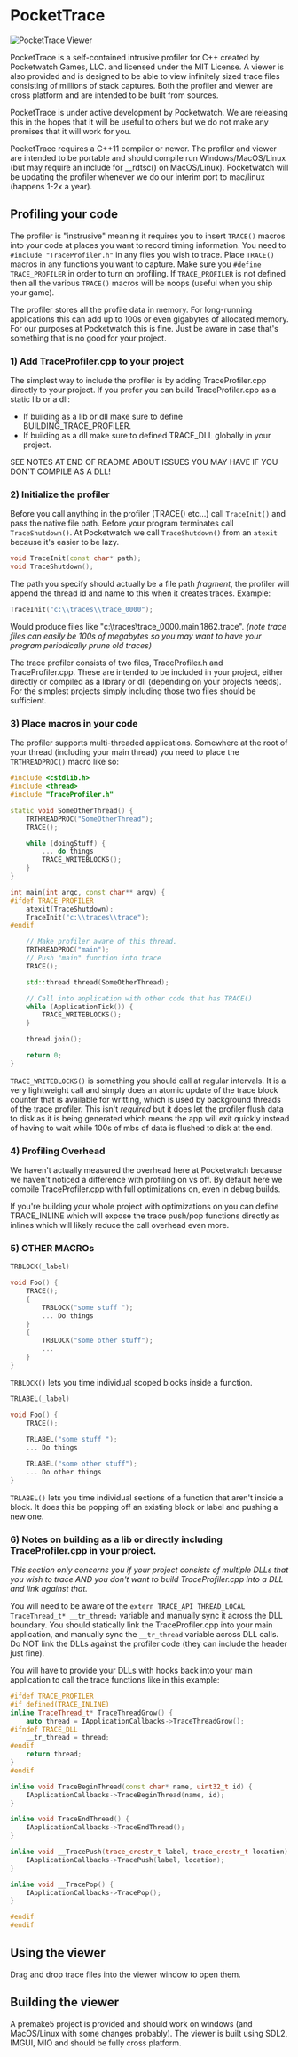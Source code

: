 # PocketTrace

![PocketTrace Viewer](pocketrace.png)

PocketTrace is a self-contained intrusive profiler for C++ created by Pocketwatch Games, LLC. 
and licensed under the MIT License. A viewer is also provided and is designed to be able to view 
infinitely sized trace files consisting of millions of stack captures. Both the profiler and viewer 
are cross platform and are intended to be built from sources.

PocketTrace is under active development by Pocketwatch. We are releasing this in the hopes that it
will be useful to others but we do not make any promises that it will work for you.

PocketTrace requires a C++11 compiler or newer. The profiler and viewer are intended to be portable 
and should compile run Windows/MacOS/Linux (but may require an include for __rdtsc() on MacOS/Linux). 
Pocketwatch will be updating the profiler whenever we do our interim port to mac/linux (happens 1-2x a year).

## Profiling your code

The profiler is "instrusive" meaning it requires you to insert ```TRACE()``` macros into your code
at places you want to record timing information. You need to ```#include "TraceProfiler.h"``` in any 
files you wish to trace. Place ```TRACE()``` macros in any functions you want to capture. Make sure you 
```#define TRACE_PROFILER``` in order to turn on profiling. If ```TRACE_PROFILER``` is not defined then 
all the various ```TRACE()``` macros will be noops (useful when you ship your game). 

The profiler stores all the profile data in memory. For long-running applications this can add up to
100s or even gigabytes of allocated memory. For our purposes at Pocketwatch this is fine. Just be aware
in case that's something that is no good for your project.

### 1) Add TraceProfiler.cpp to your project

The simplest way to include the profiler is by adding TraceProfiler.cpp directly to your project. If you
prefer you can build TraceProfiler.cpp as a static lib or a dll:

* If building as a lib or dll make sure to define BUILDING_TRACE_PROFILER.
* If building as a dll make sure to defined TRACE_DLL globally in your project.

SEE NOTES AT END OF README ABOUT ISSUES YOU MAY HAVE IF YOU DON'T COMPILE AS A DLL!

### 2) Initialize the profiler

Before you call anything in the profiler (TRACE() etc...) call ```TraceInit()``` and pass the native 
file path. Before your program terminates call ```TraceShutdown()```. At Pocketwatch we call ```TraceShutdown()``` 
from an ```atexit``` because it's easier to be lazy.

```c++
void TraceInit(const char* path);
void TraceShutdown();
```

The path you specify should actually be a file path _fragment_, the profiler will append the
thread id and name to this when it creates traces. Example:

```c++
TraceInit("c:\\traces\\trace_0000");
```

Would produce files like "c:\\traces\\trace_0000.main.1862.trace". 
_(note trace files can easily be 100s of megabytes so you may want to have your program periodically prune
old traces)_

The trace profiler consists of two files, TraceProfiler.h and TraceProfiler.cpp. These are intended
to be included in your project, either directly or compiled as a library or dll (depending on your
projects needs). For the simplest projects simply including those two files should be sufficient.

### 3) Place macros in your code

The profiler supports multi-threaded applications. Somewhere at the root of your thread (including
your main thread) you need to place the ```TRTHREADPROC()``` macro like so:

```c++
#include <cstdlib.h>
#include <thread>
#include "TraceProfiler.h"

static void SomeOtherThread() {
	TRTHREADPROC("SomeOtherThread");
	TRACE();

	while (doingStuff) {
		... do things
		TRACE_WRITEBLOCKS();
	}
}

int main(int argc, const char** argv) {
#ifdef TRACE_PROFILER
	atexit(TraceShutdown);
	TraceInit("c:\\traces\\trace");
#endif

	// Make profiler aware of this thread.
	TRTHREADPROC("main");
	// Push "main" function into trace
	TRACE();

	std::thread thread(SomeOtherThread);

	// Call into application with other code that has TRACE()
	while (ApplicationTick()) {
		TRACE_WRITEBLOCKS();
	}

	thread.join();

	return 0;
}
```

```TRACE_WRITEBLOCKS()``` is something you should call at regular intervals. It is a very lightweight call and
simply does an atomic update of the trace block counter that is available for writting, which is used by
background threads of the trace profiler. This isn't _required_ but it does let the profiler flush data to
disk as it is being generated which means the app will exit quickly instead of having to wait while 100s of mbs
of data is flushed to disk at the end.

### 4) Profiling Overhead

We haven't actually measured the overhead here at Pocketwatch because we haven't noticed a difference
with profiling on vs off. By default here we compile TraceProfiler.cpp with full optimizations on, even
in debug builds.

If you're building your whole project with optimizations on you can define TRACE_INLINE 
which will expose the trace push/pop functions directly as inlines which will likely reduce 
the call overhead even more.

### 5) OTHER MACROs

```c++
TRBLOCK(_label)

void Foo() {
	TRACE();
	{
		TRBLOCK("some stuff ");
		... Do things
	}
	{
		TRBLOCK("some other stuff");
		...
	}
}
```

```TRBLOCK()``` lets you time individual scoped blocks inside a function.

```c++
TRLABEL(_label)

void Foo() {
	TRACE();
	
	TRLABEL("some stuff ");
	... Do things

	TRLABEL("some other stuff");
	... Do other things
}
```

```TRLABEL()``` lets you time individual sections of a function that aren't inside
a block. It does this be popping off an existing block or label and pushing a new one.

### 6) Notes on building as a lib or directly including TraceProfiler.cpp in your project.

_This section only concerns you if your project consists of multiple DLLs that you wish to trace AND
you don't want to build TraceProfiler.cpp into a DLL and link against that._ 

You will need to be aware of the ```extern TRACE_API THREAD_LOCAL TraceThread_t* __tr_thread;``` variable 
and manually sync it across the DLL boundary. You should statically link the TraceProfiler.cpp into your
main application, and manually sync the ```__tr_thread``` variable across DLL calls. Do NOT link the DLLs against
the profiler code (they can include the header just fine).

You will have to provide your DLLs with hooks back into your main application to call the trace functions like in
this example:

```c++
#ifdef TRACE_PROFILER
#if defined(TRACE_INLINE)
inline TraceThread_t* TraceThreadGrow() {
	auto thread = IApplicationCallbacks->TraceThreadGrow();
#ifndef TRACE_DLL
	__tr_thread = thread;
#endif
	return thread;
}
#endif

inline void TraceBeginThread(const char* name, uint32_t id) {
	IApplicationCallbacks->TraceBeginThread(name, id);
}

inline void TraceEndThread() {
	IApplicationCallbacks->TraceEndThread();
}

inline void __TracePush(trace_crcstr_t label, trace_crcstr_t location) {
	IApplicationCallbacks->TracePush(label, location);
}

inline void __TracePop() {
	IApplicationCallbacks->TracePop();
}

#endif
#endif
```

## Using the viewer

Drag and drop trace files into the viewer window to open them.

## Building the viewer

A premake5 project is provided and should work on windows (and MacOS/Linux with some changes probably). The
viewer is built using SDL2, IMGUI, MIO and should be fully cross platform.
